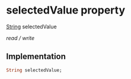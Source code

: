


# selectedValue property






[String](https://api.flutter.dev/flutter/dart-core/String-class.html) selectedValue
  
_read / write_






## Implementation

```dart
String selectedValue;


```







